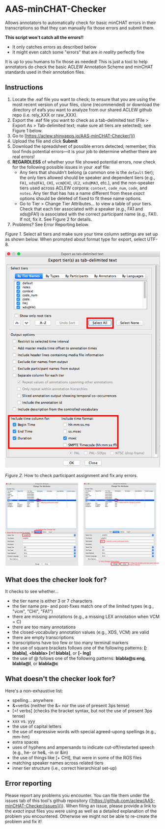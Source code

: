 # AAS-minCHAT-Checker
Allows annotators to automatically check for basic minCHAT errors in their transcriptions so that they can manually fix those errors and submit them.


**This script won't catch all the errors!!**

* It only catches errors as described below
* It might even catch some "errors" that are _in reality_ perfectly fine

It is up to you humans to fix those as needed! This is just a tool to help annotators do check the basic ACLEW Annotation Scheme and minCHAT standards used in their annotation files.


## Instructions
1. Locate the .eaf file you want to check; to ensure that you are using the most recent version of your files, clone (recommended) or download the directory of eafs you want to analyze from our shared ACLEW github repo (i.e. rely\_XXX or raw\_XXX).
2. Export the .eaf file you want to check as a tab-delimited text (File > Export As > Tab-delimited text; make sure all tiers are selected); see Figure 1 below.
3. Go to [https://aclew.shinyapps.io/AAS-minCHAT-Checker/]()
4. Upload the file and click **Submit**
5. Download the spreadsheet of possible errors detected; remember, this tool finds potential errors—it is your job to determine whether there are real errors!
6. **REGARDLESS** of whether your file showed potential errors, now check for the following possible issues in your .eaf file:
    - Any tiers that shouldn't belong (a common one is the `default` tier); the only tiers allowed should be speaker and dependent tiers (e.g., `FA1`, `xds@FA1`, `CHI`, `vcm@CHI`, `UC2`, `xds@MA3`, etc.), and the non-speaker tiers used across ACLEW corpora: `context`, `code_num`, `code`, and `notes`. Any tier that has has a name different from these _exact_ options should be deleted of fixed to fit these name options.
    - Go to Tier > Change Tier Attributes... to view a table of your tiers. Check that each tier associated with a speaker (e.g., FA1 and xds@FA1) is associated with the correct participant name (e.g., FA1). If not, fix it. See Figure 2 for details.
7. Problems? See Error Reporting below.

_Figure 1._ Select all tiers and make sure your time column settings are set up as shown below. When prompted about format type for export, select UTF-8.

![Figure 1](EAF2TXT-screenshot.png)

_Figure 2._ How to check participant assignment and fix any errors.

![Figure 1](ChangePtcpInfo-screenshot.png)

## What does the checker look for?

It checks to see whether...

* the tier name is either 3 or 7 characters
* the tier name pre- and post-fixes match one of the limited types (e.g., "vcm", "CHI", "FA1")
* there are missing annotations (e.g., a missing LEX annotation when VCM = C)
* there are too many annotations
* the closed-vocabulary annotation values (e.g., XDS, VCM) are valid
* there are empty transcriptions
* transcriptions have too few or too many terminal markers
* the use of square brackets follows one of the following patterns: **[: blabla]**, **\<blabla\> [=! blabla]**, or **[- lng]**
* the use of @ follows one of the following patterns: **blabla@s:eng**, **blabla@l**, or **blabla@c**

## What doesn't the checker look for?

Here's a non-exhaustive list: 
  
* spelling... anywhere
* &=verbs (neither the &= nor the use of present 3ps tense)
* \[=! verbs] (checks the bracket syntax, but not the use of present 3ps tense)
* xxx vs. yyy
* the use of capital letters
* the use of expressive words with special agreed-upong spellings (e.g., mm-hm)
* extra spaces
* uses of hyphens and ampersands to indicate cut-off/restarted speech (e.g., he- or he&, -in or &in)
* the use of things like [+ CHI], that were in some of the ROS files
* matching speaker names across related tiers
* inner tier structure (i.e., correct hierarchical set-up)
  
## Error reporting

Please report any problems you encounter. You can file them under the issues tab of this tool's github repository ([https://github.com/aclew/AAS-minCHAT-Checker/issues]()). When filing an issue, please provide a link to the _exact_ input files you were using as well as a detailed explanation of the problem you encountered. Otherwise we might not be able to re-create the problem and fix it!
